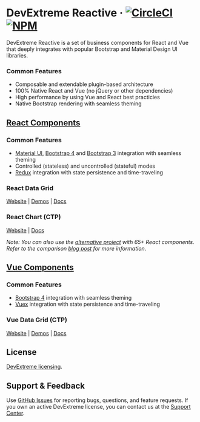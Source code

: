 # DevExtreme Reactive &middot; [![CircleCI](https://img.shields.io/circleci/project/github/DevExpress/devextreme-reactive/master.svg)](https://circleci.com/gh/DevExpress/devextreme-reactive) [![NPM](https://img.shields.io/npm/v/@devexpress/dx-core.svg)](https://www.npmjs.com/package/@devexpress/dx-core)

DevExtreme Reactive is a set of business components for React and Vue that deeply integrates with popular Bootstrap and Material Design UI libraries.

### Common Features

- Composable and extendable plugin-based architecture
- 100% Native React and Vue (no jQuery or other dependencies)
- High performance by using Vue and React best practicies
- Native Bootstrap rendering with seamless theming

## [React Components](https://devexpress.github.io/devextreme-reactive/react/)

### Common Features

- [Material UI](https://github.com/callemall/material-ui), [Bootstrap 4](http://reactstrap.github.io) and [Bootstrap 3](https://github.com/react-bootstrap/react-bootstrap) integration with seamless theming
- Controlled (stateless) and uncontrolled (stateful) modes
- [Redux](https://github.com/reactjs/redux/) integration with state persistence and time-traveling

### React Data Grid

[Website](https://devexpress.github.io/devextreme-reactive/react/grid/) | [Demos](https://devexpress.github.io/devextreme-reactive/react/grid/demos/) | [Docs](https://devexpress.github.io/devextreme-reactive/react/grid/docs/)

### React Chart (CTP)

[Website](https://devexpress.github.io/devextreme-reactive/react/chart/) | [Docs](https://devexpress.github.io/devextreme-reactive/react/chart/docs/)

*Note: You can also use the [alternative project](https://github.com/DevExpress/devextreme-react) with 65+ React components. Refer to the comparison [blog post](https://community.devexpress.com/blogs/oliver/archive/2018/04/20/devextreme-new-react-wrappers-vs-native-react-components.aspx) for more information.*

## [Vue Components](https://devexpress.github.io/devextreme-reactive/vue/)

### Common Features

- [Bootstrap 4](http://getbootstrap.com) integration with seamless theming
- [Vuex](https://vuex.vuejs.org/en/) integration with state persistence and time-traveling

### Vue Data Grid (CTP)

[Website](https://devexpress.github.io/devextreme-reactive/vue/grid/)
|
[Demos](https://devexpress.github.io/devextreme-reactive/vue/grid/demos/)
|
[Docs](https://devexpress.github.io/devextreme-reactive/vue/grid/docs/)

## License

[DevExtreme licensing](https://js.devexpress.com/licensing/).

## Support & Feedback

Use [GitHub Issues](https://github.com/DevExpress/devextreme-reactive/issues) for reporting bugs, questions, and feature requests. If you own an active DevExtreme license, you can contact us at the [Support Center](https://www.devexpress.com/ask).
